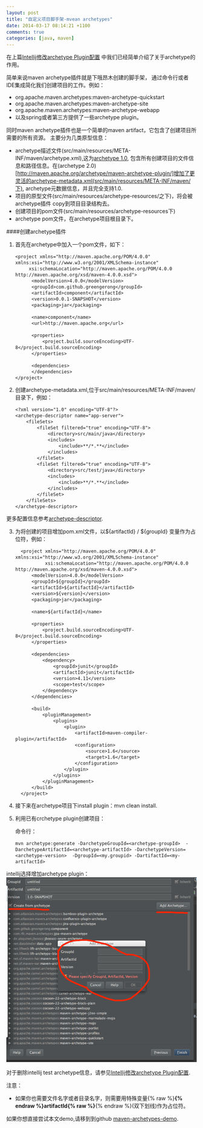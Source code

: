 ```yaml
---
layout: post
title: "自定义项目脚手架-mvean archetypes"
date: 2014-03-17 08:14:21 +1100
comments: true
categories: [java, maven]
---
```

在上篇[Intellij修改archetype Plugin配置](http://greengerong.github.io/blog/2014/03/16/intellij-remove-archetype-plugin/)
中我们已经简单介绍了关于archetype的作用。

简单来说maven archetype插件就是下哦昂木创建的脚手架，
通过命令行或者IDE集成简化我们创建项目的工作。例如：

*  org.apache.maven.archetypes:maven-archetype-quickstart
*  org.apache.maven.archetypes:maven-archetype-site
*  org.apache.maven.archetypes:maven-archetype-webapp
*  以及spring或者第三方提供了一些archetype plugin。


同时maven archetype插件也是一个简单的maven artifact，它包含了创建项目所需要的所有资源。
主要分为几类原型信息：

*  archetype描述文件(src/main/resources/META-INF/maven/archetype.xml),这为[archetype 1.0](http://maven.apache.org/plugins/maven-archetype-plugin-1.0-alpha-7/),
包含所有创建项目的文件信息和路径信息。在(archetype 2.0)[http://maven.apache.org/archetype/maven-archetype-plugin/]增加了更灵活的archetype-metadata.xml(src/main/resources/META-INF/maven/下),
archetype元数据信息，并且完全支持1.0.
*  项目的原型文件(src/main/resources/archetype-resources/之下)，将会被archetype插件
copy到项目目录结构去。
*  创建项目的pom文件(src/main/resources/archetype-resources下)
*  archetype pom文件，在archetype项目根目录下。

####创建archetype插件

1.  首先在archetype中加入一个pom文件，如下：


        <project xmlns="http://maven.apache.org/POM/4.0.0" xmlns:xsi="http://www.w3.org/2001/XMLSchema-instance"
             xsi:schemaLocation="http://maven.apache.org/POM/4.0.0 http://maven.apache.org/xsd/maven-4.0.0.xsd">
              <modelVersion>4.0.0</modelVersion>
              <groupId>com.github.greengerong</groupId>
              <artifactId>component</artifactId>
              <version>0.0.1-SNAPSHOT</version>
              <packaging>jar</packaging>

              <name>component</name>
              <url>http://maven.apache.org</url>

              <properties>
                  <project.build.sourceEncoding>UTF-8</project.build.sourceEncoding>
              </properties>

              <dependencies>
              </dependencies>
        </project>


2.  创建archetype-metadata.xml,位于src/main/resources/META-INF/maven/目录下，例如：


        <?xml version="1.0" encoding="UTF-8"?>
        <archetype-descriptor name="app-server">
            <fileSets>
                <fileSet filtered="true" encoding="UTF-8">
                    <directory>src/main/java</directory>
                    <includes>
                        <include>**/*.**</include>
                    </includes>
                </fileSet>
                <fileSet filtered="true" encoding="UTF-8">
                    <directory>src/test/java</directory>
                    <includes>
                        <include>**/*.**</include>
                    </includes>
                </fileSet>
            </fileSets>
        </archetype-descriptor>


更多配置信息参考[archetype-descriptor](https://maven.apache.org/archetype/archetype-common/archetype-descriptor.html).


3.  为将创建的项目增加pom.xml文件，以${artifactId} / ${groupId} 变量作为占位符，例如：


          <project xmlns="http://maven.apache.org/POM/4.0.0" xmlns:xsi="http://www.w3.org/2001/XMLSchema-instance"
                   xsi:schemaLocation="http://maven.apache.org/POM/4.0.0 http://maven.apache.org/xsd/maven-4.0.0.xsd">
              <modelVersion>4.0.0</modelVersion>
              <groupId>${groupId}</groupId>
              <artifactId>${artifactId}</artifactId>
              <version>${version}</version>
              <packaging>jar</packaging>

              <name>${artifactId}</name>

              <properties>
                  <project.build.sourceEncoding>UTF-8</project.build.sourceEncoding>
              </properties>

              <dependencies>
                  <dependency>
                      <groupId>junit</groupId>
                      <artifactId>junit</artifactId>
                      <version>4.11</version>
                      <scope>test</scope>
                  </dependency>
              </dependencies>

              <build>
                  <pluginManagement>
                      <plugins>
                          <plugin>
                              <artifactId>maven-compiler-plugin</artifactId>
                              <configuration>
                                  <source>1.6</source>
                                  <target>1.6</target>
                              </configuration>
                          </plugin>
                      </plugins>
                  </pluginManagement>
              </build>
          </project>


4.  接下来在archetype项目下install plugin：mvn clean install.

5.  利用已有crchetype plugin创建项目：

    命令行：


        mvn archetype:generate -DarchetypeGroupId=<archetype-groupId>  -DarchetypeArtifactId=<archetype-artifactId> -DarchetypeVersion=<archetype-version>  -DgroupId=<my.groupid> -DartifactId=<my-artifactId>


  intellij选择增加archetype plugin：
  ![/images/blog_img/Intellij-archetype-plugin.png](/images/blog_img/Intellij-archetype-plugin.png)

对于删除intellij test archetype信息，请参见[Intellij修改archetype Plugin配置](http://greengerong.github.io/blog/2014/03/16/intellij-remove-archetype-plugin/).

注意：

*  如果你也需要文件名字或者目录名字，则需要用特殊变量{% raw %}__{% endraw %}artifactId{% raw %}__{% endraw %}(双下划线)作为占位符。


如果你想直接尝试本文demo,请移到到github [maven-archetypes-demo](https://github.com/greengerong/maven-archetypes-demo).
